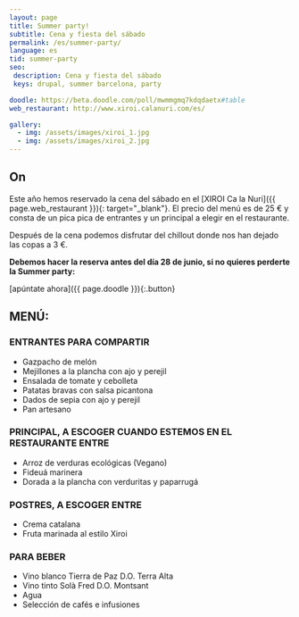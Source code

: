 ```yaml
---
layout: page
title: Summer party!
subtitle: Cena y fiesta del sábado
permalink: /es/summer-party/
language: es
tid: summer-party
seo:
 description: Cena y fiesta del sábado
 keys: drupal, summer barcelona, party

doodle: https://beta.doodle.com/poll/mwmmgmq7kdqdaetx#table
web_restaurant: http://www.xiroi.calanuri.com/es/

gallery:
  - img: /assets/images/xiroi_1.jpg
  - img: /assets/images/xiroi_2.jpg
---
```


## On
Este año hemos reservado la cena del sábado en el [XIROI Ca la Nuri]({{ page.web_restaurant }}){: target="_blank"}. El precio del menú es de 25 € y consta de un pica pica de entrantes y un principal a elegir en el restaurante.

Después de la cena podemos disfrutar del chillout donde nos han dejado las copas a 3 €.

**Debemos hacer la reserva antes del día 28 de junio, si no quieres perderte la Summer party:**

[apúntate ahora]({{ page.doodle }}){:.button}

## MENÚ:
### ENTRANTES PARA COMPARTIR
- Gazpacho de melón
- Mejillones a la plancha con ajo y perejil
- Ensalada de tomate y cebolleta
- Patatas bravas con salsa picantona
- Dados de sepia con ajo y perejil
- Pan artesano

### PRINCIPAL, A ESCOGER CUANDO ESTEMOS EN EL RESTAURANTE ENTRE
- Arroz de verduras ecológicas (Vegano)
- Fideuá marinera
- Dorada a la plancha con verduritas y paparrugá

### POSTRES, A ESCOGER ENTRE
- Crema catalana
- Fruta marinada al estilo Xiroi

### PARA BEBER
- Vino blanco Tierra de Paz D.O. Terra Alta
- Vino tinto Solà Fred D.O. Montsant
- Agua
- Selección de cafés e infusiones
